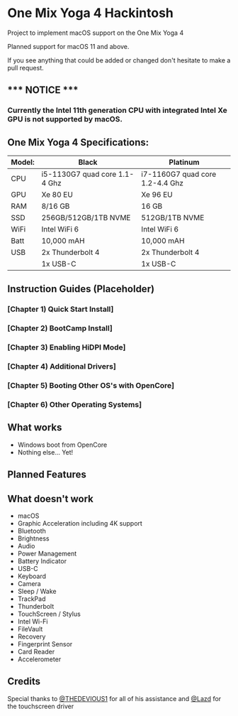 # One Mix Yoga 4 Hackintosh
Project to implement macOS support on the One Mix Yoga 4

Planned support for macOS 11 and above. 

If you see anything that could be added or changed don't hesitate to make a pull request.


## *** NOTICE ***
### Currently the Intel 11th generation CPU with integrated Intel Xe GPU is not supported by macOS.

## One Mix Yoga 4 Specifications:

| Model: | Black | Platinum |
|---|----------|----------|
|CPU| i5-1130G7 quad core 1.1-4 Ghz| i7-1160G7 quad core 1.2-4.4 Ghz|
|GPU| Xe 80 EU | Xe 96 EU |
|RAM| 8/16 GB | 16 GB |
|SSD| 256GB/512GB/1TB NVME | 512GB/1TB NVME |
|WiFi| Intel WiFi 6 | Intel WiFi 6 |
|Batt| 10,000 mAH | 10,000 mAH |
|USB| 2x Thunderbolt 4 | 2x Thunderbolt 4 |
|   | 1x USB-C | 1x USB-C |



## Instruction Guides (Placeholder)

### [Chapter 1) Quick Start Install]
### [Chapter 2) BootCamp Install]
### [Chapter 3) Enabling HiDPI Mode]
### [Chapter 4) Additional Drivers]
### [Chapter 5) Booting Other OS's with OpenCore]
### [Chapter 6) Other Operating Systems]


## What works 

- Windows boot from OpenCore
- Nothing else... Yet!


## Planned Features


## What doesn't work

- macOS
- Graphic Acceleration including 4K support
- Bluetooth
- Brightness
- Audio
- Power Management
- Battery Indicator
- USB-C
- Keyboard
- Camera
- Sleep / Wake
- TrackPad
- Thunderbolt
- TouchScreen / Stylus
- Intel Wi-Fi 
- FileVault
- Recovery
- Fingerprint Sensor
- Card Reader
- Accelerometer


## Credits
Special thanks to [@THEDEVIOUS1](https://github.com/THEDEVIOUS1/CHUWI-MINIBOOK-HACKINTOSH) for all of his assistance and [@Lazd](https://github.com/lazd/VoodooI2CGoodix) for the touchscreen driver <br>
